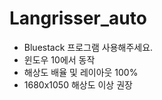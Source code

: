 # Langrisser_auto
* Bluestack 프로그램 사용해주세요.  
* 윈도우 10에서 동작  
* 해상도 배율 및 레이아웃 100%  
* 1680x1050 해상도 이상 권장  
